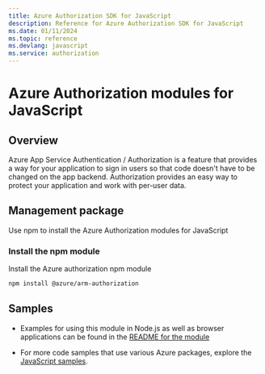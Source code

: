 ```yaml
---
title: Azure Authorization SDK for JavaScript
description: Reference for Azure Authorization SDK for JavaScript
ms.date: 01/11/2024
ms.topic: reference
ms.devlang: javascript
ms.service: authorization
---
```

# Azure Authorization modules for JavaScript

## Overview

Azure App Service Authentication / Authorization is a feature that provides a way for your application to sign in users so that code doesn't have to be changed on the app backend. Authorization provides an easy way to protect your application and work with per-user data.

## Management package

Use npm to install the Azure Authorization modules for JavaScript

### Install the npm module

Install the Azure authorization npm module

```bash
npm install @azure/arm-authorization
```

## Samples

* Examples for using this module in Node.js as well as browser applications can be found in the [README for the module](https://www.npmjs.com/package/@azure/arm-authorization)

* For more code samples that use various Azure packages, explore the [JavaScript samples](https://docs.microsoft.com/samples/browse/?languages=javascript).